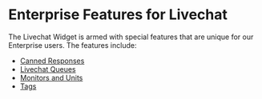 # Enterprise Features for Livechat

The Livechat Widget is armed with special features that are unique for our Enterprise users. The features include:

- [Canned Responses](administrator-guides\omnichannel-integrations\livechat-widget\livechat-enterprise\canned-responses\README.md)
- [Livechat Queues](administrator-guides\omnichannel-integrations\livechat-widget\livechat-enterprise\livechat-queues\README.md)
- [Monitors and Units](administrator-guides\omnichannel-integrations\livechat-widget\livechat-enterprise\monitors-units\README.md)
- [Tags](administrator-guides\omnichannel-integrations\livechat-widget\livechat-enterprise\livechat-tags)
